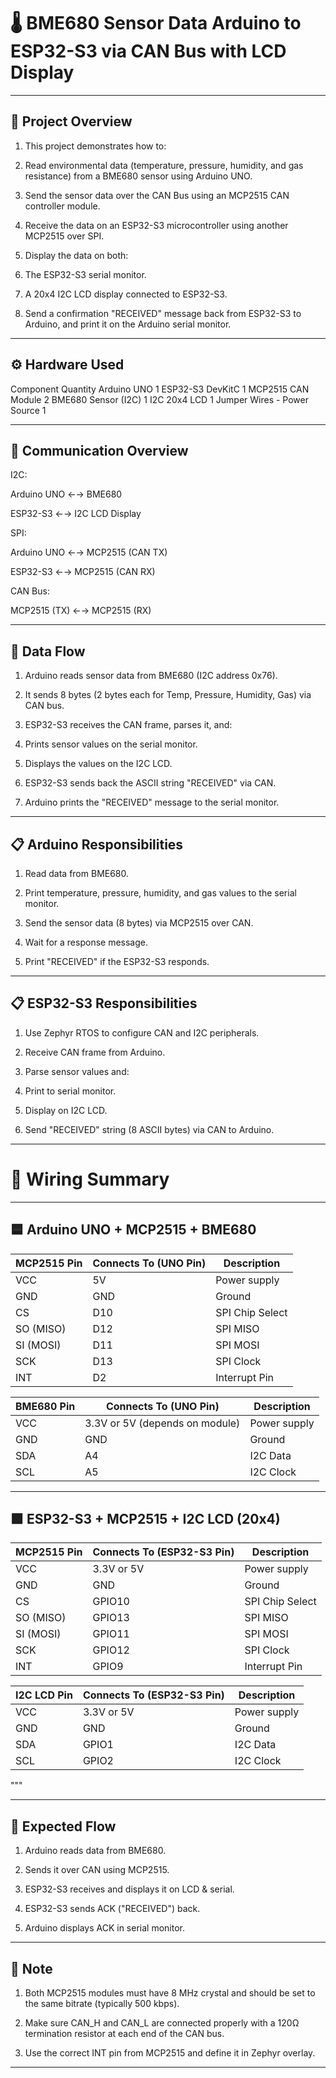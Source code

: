 # 🌡️ BME680 Sensor Data Arduino to ESP32-S3 via CAN Bus with LCD Display
------

📌 Project Overview
------
1. This project demonstrates how to:

2. Read environmental data (temperature, pressure, humidity, and gas resistance) from a BME680 sensor using Arduino UNO.

3. Send the sensor data over the CAN Bus using an MCP2515 CAN controller module.

4. Receive the data on an ESP32-S3 microcontroller using another MCP2515 over SPI.

5. Display the data on both:

6. The ESP32-S3 serial monitor.

7. A 20x4 I2C LCD display connected to ESP32-S3.

8. Send a confirmation "RECEIVED" message back from ESP32-S3 to Arduino, and print it on the Arduino serial monitor.

-----
⚙️ Hardware Used
----
Component	Quantity
Arduino UNO	1
ESP32-S3 DevKitC	1
MCP2515 CAN Module	2
BME680 Sensor (I2C)	1
I2C 20x4 LCD	1
Jumper Wires	-
Power Source	1

-----
🧩 Communication Overview
-----

I2C:

  Arduino UNO ←→ BME680

  ESP32-S3 ←→ I2C LCD Display

SPI:

  Arduino UNO ←→ MCP2515 (CAN TX)

  ESP32-S3 ←→ MCP2515 (CAN RX)

CAN Bus:

  MCP2515 (TX) ←→ MCP2515 (RX)

-----
🔄 Data Flow
-----

1. Arduino reads sensor data from BME680 (I2C address 0x76).

2. It sends 8 bytes (2 bytes each for Temp, Pressure, Humidity, Gas) via CAN bus.

3. ESP32-S3 receives the CAN frame, parses it, and:

4. Prints sensor values on the serial monitor.

5. Displays the values on the I2C LCD.

6. ESP32-S3 sends back the ASCII string "RECEIVED" via CAN.

7. Arduino prints the "RECEIVED" message to the serial monitor.

-----
📋 Arduino Responsibilities
-----

1. Read data from BME680.

2. Print temperature, pressure, humidity, and gas values to the serial monitor.

3. Send the sensor data (8 bytes) via MCP2515 over CAN.

4. Wait for a response message.

5. Print "RECEIVED" if the ESP32-S3 responds.

-----
📋 ESP32-S3 Responsibilities
----
1. Use Zephyr RTOS to configure CAN and I2C peripherals.

2. Receive CAN frame from Arduino.

3. Parse sensor values and:

4. Print to serial monitor.

5. Display on I2C LCD.

6. Send "RECEIVED" string (8 ASCII bytes) via CAN to Arduino.

------
# 🔌 Wiring Summary


------
 🟦 Arduino UNO + MCP2515 + BME680
-----

| **MCP2515 Pin** | **Connects To (UNO Pin)** | **Description**         |
|------------------|----------------------------|--------------------------|
| VCC              | 5V                         | Power supply             |
| GND              | GND                        | Ground                   |
| CS               | D10                        | SPI Chip Select          |
| SO (MISO)        | D12                        | SPI MISO                 |
| SI (MOSI)        | D11                        | SPI MOSI                 |
| SCK              | D13                        | SPI Clock                |
| INT              | D2                         | Interrupt Pin            |

| **BME680 Pin** | **Connects To (UNO Pin)** | **Description**         |
|----------------|----------------------------|--------------------------|
| VCC            | 3.3V or 5V (depends on module) | Power supply         |
| GND            | GND                        | Ground                   |
| SDA            | A4                         | I2C Data                 |
| SCL            | A5                         | I2C Clock                |

---
 🟩 ESP32-S3 + MCP2515 + I2C LCD (20x4)
---

| **MCP2515 Pin** | **Connects To (ESP32-S3 Pin)** | **Description**       |
|------------------|-------------------------------|------------------------|
| VCC              | 3.3V or 5V                    | Power supply           |
| GND              | GND                           | Ground                 |
| CS               | GPIO10                        | SPI Chip Select        |
| SO (MISO)        | GPIO13                        | SPI MISO               |
| SI (MOSI)        | GPIO11                        | SPI MOSI               |
| SCK              | GPIO12                        | SPI Clock              |
| INT              | GPIO9                         | Interrupt Pin          |

| **I2C LCD Pin** | **Connects To (ESP32-S3 Pin)** | **Description**        |
|------------------|-------------------------------|-------------------------|
| VCC              | 3.3V or 5V                    | Power supply            |
| GND              | GND                           | Ground                  |
| SDA              | GPIO1                         | I2C Data                |
| SCL              | GPIO2                         | I2C Clock               |
"""

----
🧪 Expected Flow
----

1. Arduino reads data from BME680.

2. Sends it over CAN using MCP2515.

3. ESP32-S3 receives and displays it on LCD & serial.

4. ESP32-S3 sends ACK ("RECEIVED") back.

5. Arduino displays ACK in serial monitor.

----
📌 Note
----

1. Both MCP2515 modules must have 8 MHz crystal and should be set to the same bitrate (typically 500 kbps).

2. Make sure CAN_H and CAN_L are connected properly with a 120Ω termination resistor at each end of the CAN bus.

3. Use the correct INT pin from MCP2515 and define it in Zephyr overlay.

-------
